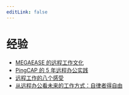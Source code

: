 ```yaml
---
editLink: false
---
```


# 经验

- [MEGAEASE 的远程工作文化](./2020/MEGAEASE-telework-culture)
- [PingCAP 的 5 年远程办公实践](./2020/PingCAP-5-years-telework-practice)
- [远程工作的八个感受](./2020/telework-eight-feelings)
- [从远程办公看未来的工作方式：自律者得自由](./2020/telework-future-work-style)
